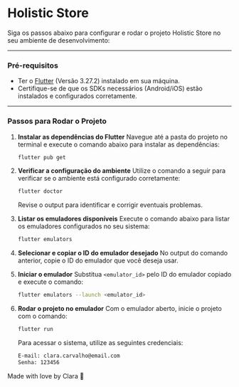 # Holistic Store

Siga os passos abaixo para configurar e rodar o projeto Holistic Store no seu ambiente de desenvolvimento:

---

### **Pré-requisitos**
- Ter o [Flutter](https://docs.flutter.dev/get-started/install) (Versão 3.27.2) instalado em sua máquina.
- Certifique-se de que os SDKs necessários (Android/iOS) estão instalados e configurados corretamente.

---

### **Passos para Rodar o Projeto**

1. **Instalar as dependências do Flutter**
   Navegue até a pasta do projeto no terminal e execute o comando abaixo para instalar as dependências:
   ```bash
   flutter pub get
   ```

2. **Verificar a configuração do ambiente**
   Utilize o comando a seguir para verificar se o ambiente está configurado corretamente:
   ```bash
   flutter doctor
   ```
   Revise o output para identificar e corrigir eventuais problemas.

3. **Listar os emuladores disponíveis**
   Execute o comando abaixo para listar os emuladores configurados no seu sistema:
   ```bash
   flutter emulators
   ```

4. **Selecionar e copiar o ID do emulador desejado**
   No output do comando anterior, copie o ID do emulador que você deseja usar.

5. **Iniciar o emulador**
   Substitua `<emulator_id>` pelo ID do emulador copiado e execute o comando:
   ```bash
   flutter emulators --launch <emulator_id>
   ```

6. **Rodar o projeto no emulador**
   Com o emulador aberto, inicie o projeto com o comando:
   ```bash
   flutter run
   ```
   Para acessar o sistema, utilize as seguintes credenciais:
   ```bash
   E-mail: clara.carvalho@email.com
   Senha: 123456
   ```
Made with love by Clara 🖤
